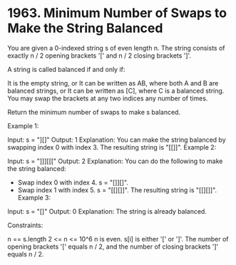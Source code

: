 # 1963. Minimum Number of Swaps to Make the String Balanced

You are given a 0-indexed string s of even length n. The string consists of exactly n / 2 opening brackets '[' and n / 2 closing brackets ']'.

A string is called balanced if and only if:

It is the empty string, or
It can be written as AB, where both A and B are balanced strings, or
It can be written as [C], where C is a balanced string.
You may swap the brackets at any two indices any number of times.

Return the minimum number of swaps to make s balanced.

Example 1:

Input: s = "][]"
Output: 1
Explanation: You can make the string balanced by swapping index 0 with index 3.
The resulting string is "[[]]".
Example 2:

Input: s = "]]][[["
Output: 2
Explanation: You can do the following to make the string balanced:

- Swap index 0 with index 4. s = "[]][]".
- Swap index 1 with index 5. s = "[[][]]".
  The resulting string is "[[][]]".
  Example 3:

Input: s = "[]"
Output: 0
Explanation: The string is already balanced.

Constraints:

n == s.length
2 <= n <= 10^6
n is even.
s[i] is either '[' or ']'.
The number of opening brackets '[' equals n / 2, and the number of closing brackets ']' equals n / 2.
